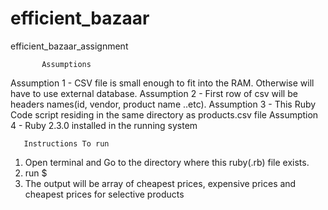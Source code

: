 # efficient_bazaar
efficient_bazaar_assignment

                                               
           Assumptions                          
                                                
 Assumption 1 - CSV file is small enough to fit into the RAM. Otherwise will have to use external database.
 Assumption 2 - First row of csv will be headers names(id, vendor, product name ..etc).
 Assumption 3 - This Ruby Code script residing in the same directory as products.csv file
 Assumption 4 - Ruby 2.3.0 installed in the running system



       Instructions To run

 1. Open terminal and Go to the directory where this ruby(.rb) file exists.
 2. run $<ruby temp_code.rb> <enter>
 3. The output will be array of cheapest prices, expensive prices and cheapest prices for selective products
